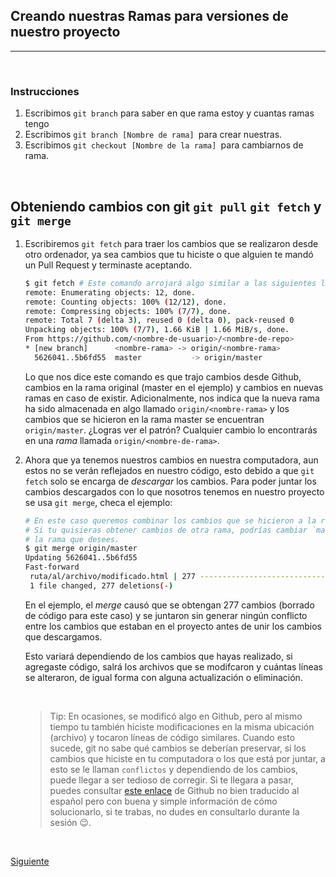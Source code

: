 ## Creando nuestras Ramas para versiones de nuestro proyecto 

<hr>

<br>

### Instrucciones

1. Escribimos `git branch` para saber en que rama estoy y cuantas ramas tengo 
2. Escribimos `git branch [Nombre de rama] `para crear nuestras.
3. Escribimos `git checkout [Nombre de la rama] `para cambiarnos de rama. 

<br/>

## Obteniendo cambios con git `git pull`  `git fetch` y `git merge`

1. Escribiremos `git fetch` para traer los cambios que se realizaron desde otro
   ordenador, ya sea cambios que tu hiciste o que alguien te mandó un Pull Request
   y terminaste aceptando.

   ```bash
   $ git fetch # Este comando arrojará algo similar a las siguientes líneas
   remote: Enumerating objects: 12, done.
   remote: Counting objects: 100% (12/12), done.
   remote: Compressing objects: 100% (7/7), done.
   remote: Total 7 (delta 3), reused 0 (delta 0), pack-reused 0
   Unpacking objects: 100% (7/7), 1.66 KiB | 1.66 MiB/s, done.
   From https://github.com/<nombre-de-usuario>/<nombre-de-repo>
   * [new branch]      <nombre-rama> -> origin/<nombre-rama>
     5626041..5b6fd55  master           -> origin/master
   ```

   Lo que nos dice este comando es que trajo cambios desde Github, cambios en la
   rama original (master en el ejemplo) y cambios en nuevas ramas en caso de
   existir. Adicionalmente, nos indica que la nueva rama ha sido almacenada en
   algo llamado `origin/<nombre-rama>` y los cambios que se hicieron en la rama
   master se encuentran `origin/master`. ¿Logras ver el patrón? Cualquier cambio
   lo encontrarás en una _rama_ llamada `origin/<nombre-de-rama>`.

2. Ahora que ya tenemos nuestros cambios en nuestra computadora, aun estos no se
   verán reflejados en nuestro código, esto debido a que `git fetch` solo se
   encarga de _descargar_ los cambios. Para poder juntar los cambios descargados
   con lo que nosotros tenemos en nuestro proyecto se usa `git merge`, checa el
   ejemplo:

   ```bash
   # En este caso queremos combinar los cambios que se hicieron a la rama master.
   # Si tu quisieras obtener cambios de otra rama, podrías cambiar `master` por
   # la rama que desees.
   $ git merge origin/master
   Updating 5626041..5b6fd55
   Fast-forward
    ruta/al/archivo/modificado.html | 277 ------------------------------------
    1 file changed, 277 deletions(-)
   ```

   En el ejemplo, el _merge_ causó que se obtengan 277 cambios (borrado de
   código para este caso) y se juntaron sin generar ningún conflicto entre los
   cambios que estaban en el proyecto antes de unir los cambios que descargamos.

   Esto variará dependiendo de los cambios que hayas realizado, si agregaste
   código, salrá los archivos que se modifcaron y cuántas líneas se alteraron,
   de igual forma con alguna actualización o eliminación.

   <br/>

   > Tip: En ocasiones, se modificó algo en Github, pero al mismo tiempo tu
   > también hiciste modificaciones en la misma ubicación (archivo) y tocaron
   > líneas de código similares. Cuando esto sucede, git no sabe qué cambios se
   > deberían preservar, si los cambios que hiciste en tu computadora o los que
   > está por juntar, a esto se le llaman `conflictos` y dependiendo de los
   > cambios, puede llegar a ser tedioso de corregir. Si te llegara a pasar,
   > puedes consultar [este enlace](https://help.github.com/es/enterprise/2.19/user/github/collaborating-with-issues-and-pull-requests/resolving-a-merge-conflict-using-the-command-line)
   > de Github no bien traducido al español pero con buena y simple información
   > de cómo solucionarlo, si te trabas, no dudes en consultarlo durante la
   > sesión :wink:.


<br/>

[Siguiente](../reto-01)